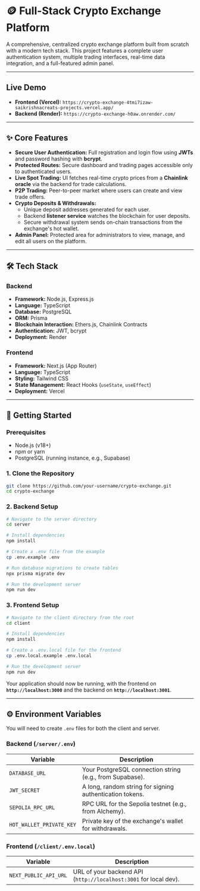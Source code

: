 # 🪙 Full-Stack Crypto Exchange Platform

A comprehensive, centralized crypto exchange platform built from scratch with a modern tech stack. This project features a complete user authentication system, multiple trading interfaces, real-time data integration, and a full-featured admin panel.

---

## Live Demo

- **Frontend (Vercel):** `https://crypto-exchange-4tmi7izaw-saikrishnacreats-projects.vercel.app/`
- **Backend (Render):** `https://crypto-exchange-h0aw.onrender.com/`

---

## ✨ Core Features

- **Secure User Authentication:** Full registration and login flow using **JWTs** and password hashing with **bcrypt**.
- **Protected Routes:** Secure dashboard and trading pages accessible only to authenticated users.
- **Live Spot Trading:** UI fetches real-time crypto prices from a **Chainlink oracle** via the backend for trade calculations.
- **P2P Trading:** Peer-to-peer market where users can create and view trade offers.
- **Crypto Deposits & Withdrawals:**
  - Unique deposit addresses generated for each user.
  - Backend **listener service** watches the blockchain for user deposits.
  - Secure withdrawal system sends on-chain transactions from the exchange's hot wallet.
- **Admin Panel:** Protected area for administrators to view, manage, and edit all users on the platform.

---

## 🛠️ Tech Stack

### Backend

- **Framework:** Node.js, Express.js
- **Language:** TypeScript
- **Database:** PostgreSQL
- **ORM:** Prisma
- **Blockchain Interaction:** Ethers.js, Chainlink Contracts
- **Authentication:** JWT, bcrypt
- **Deployment:** Render

### Frontend

- **Framework:** Next.js (App Router)
- **Language:** TypeScript
- **Styling:** Tailwind CSS
- **State Management:** React Hooks (`useState`, `useEffect`)
- **Deployment:** Vercel

---

## 🚀 Getting Started

### Prerequisites

- Node.js (v18+)
- npm or yarn
- PostgreSQL (running instance, e.g., Supabase)

### 1. Clone the Repository

```bash
git clone https://github.com/your-username/crypto-exchange.git
cd crypto-exchange
```

### 2. Backend Setup

```bash
# Navigate to the server directory
cd server

# Install dependencies
npm install

# Create a .env file from the example
cp .env.example .env

# Run database migrations to create tables
npx prisma migrate dev

# Run the development server
npm run dev
```

### 3. Frontend Setup

```bash
# Navigate to the client directory from the root
cd client

# Install dependencies
npm install

# Create a .env.local file for the frontend
cp .env.local.example .env.local

# Run the development server
npm run dev
```

Your application should now be running, with the frontend on **`http://localhost:3000`** and the backend on **`http://localhost:3001`**.

---

## ⚙️ Environment Variables

You will need to create `.env` files for both the client and server.

### Backend (`/server/.env`)

| Variable                 | Description                                                  |
|--------------------------|--------------------------------------------------------------|
| `DATABASE_URL`           | Your PostgreSQL connection string (e.g., from Supabase).     |
| `JWT_SECRET`             | A long, random string for signing authentication tokens.     |
| `SEPOLIA_RPC_URL`        | RPC URL for the Sepolia testnet (e.g., from Alchemy).        |
| `HOT_WALLET_PRIVATE_KEY` | Private key of the exchange's wallet for withdrawals.        |

### Frontend (`/client/.env.local`)

| Variable              | Description                                        |
|-----------------------|----------------------------------------------------|
| `NEXT_PUBLIC_API_URL` | URL of your backend API (`http://localhost:3001` for local dev). |
